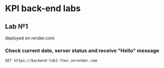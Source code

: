 # KPI back-end labs
 ## Lab №1
 deployed on render.com
 ### Check current date, server status and receive "Hello" message 
 ```shell
 GET https://backend-lab1-7nec.onrender.com
 ```

